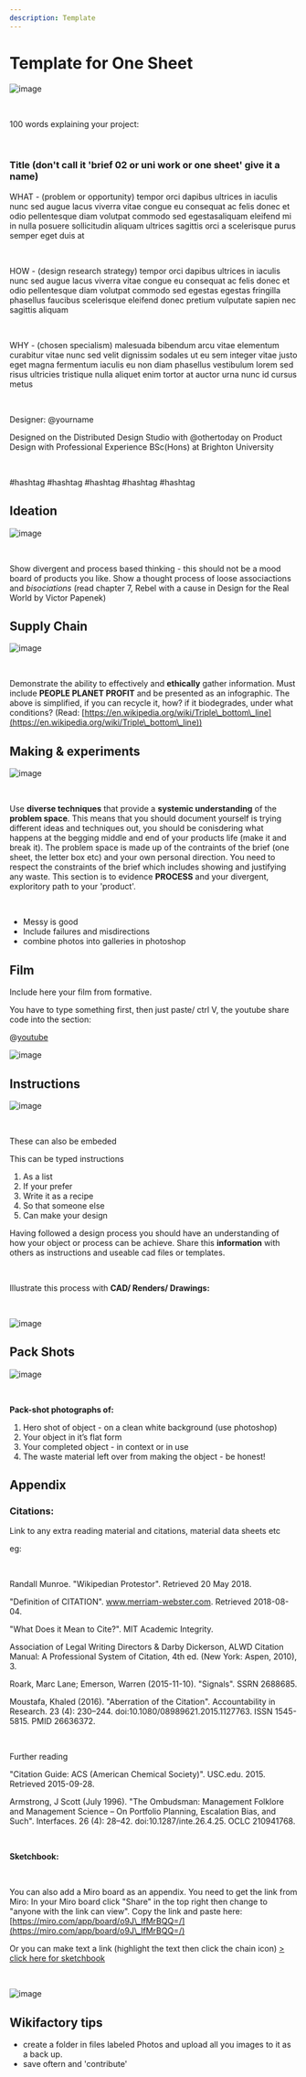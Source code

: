 ```yaml
---
description: Template
---
```


# Template for One Sheet

![image](https://wikifactory.com/files/RmlsZTo0OTAzNTI=)

​

100 words explaining your project:

​

### ​Title (don't call it 'brief 02 or uni work or one sheet' give it a name)

WHAT - (problem or opportunity) tempor orci dapibus ultrices in iaculis nunc sed augue lacus viverra vitae congue eu consequat ac felis donec et odio pellentesque diam volutpat commodo sed egestasaliquam eleifend mi in nulla posuere sollicitudin aliquam ultrices sagittis orci a scelerisque purus semper eget duis at

​

HOW - (design research strategy) tempor orci dapibus ultrices in iaculis nunc sed augue lacus viverra vitae congue eu consequat ac felis donec et odio pellentesque diam volutpat commodo sed egestas egestas fringilla phasellus faucibus scelerisque eleifend donec pretium vulputate sapien nec sagittis aliquam

​

WHY - (chosen specialism) malesuada bibendum arcu vitae elementum curabitur vitae nunc sed velit dignissim sodales ut eu sem integer vitae justo eget magna fermentum iaculis eu non diam phasellus vestibulum lorem sed risus ultricies tristique nulla aliquet enim tortor at auctor urna nunc id cursus metus

​

Designer: @yourname

Designed on the Distributed Design Studio with @othertoday on Product Design with Professional Experience BSc(Hons) at Brighton University

​

\#hashtag #hashtag #hashtag #hashtag #hashtag

## Ideation

![image](https://wikifactory.com/files/RmlsZTo0OTAzNTM=)

​

Show divergent and process based thinking - this should not be a mood board of products you like. Show a thought process of loose associactions and _bisociations_ (read chapter 7, Rebel with a cause in Design for the Real World by Victor Papenek)

## Supply Chain

![image](https://wikifactory.com/files/RmlsZTo0OTAzNTQ=)

​

Demonstrate the ability to effectively and **ethically** gather information. Must include **PEOPLE PLANET PROFIT** and be presented as an infographic. The above is simplified, if you can recycle it, how? if it biodegrades, under what conditions? (Read: [https://en.wikipedia.org/wiki/Triple\_bottom\_line](https://en.wikipedia.org/wiki/Triple\_bottom\_line))

## Making & experiments

![image](https://wikifactory.com/files/RmlsZTo0OTAzNTU=)

​

Use **diverse techniques** that provide a **systemic understanding** of the **problem space**. This means that you should document yourself is trying different ideas and techniques out, you should be conisdering what happens at the begging middle and end of your products life (make it and break it). The problem space is made up of the contraints of the brief (one sheet, the letter box etc) and your own personal direction. You need to respect the constraints of the brief which includes showing and justifying any waste. This section is to evidence **PROCESS** and your divergent, exploritory path to your 'product'.

​

* Messy is good
* Include failures and misdirections
* combine photos into galleries in photoshop

## Film

Include here your film from formative.

You have to type something first, then just paste/ ctrl V, the youtube share code into the section:

@[youtube](https://youtube.com/embed/3kP5oIbGCQ4)

![image](https://wikifactory.com/files/RmlsZTo0OTAzNTY=)

## Instructions

![image](https://wikifactory.com/files/RmlsZTo0OTAzNTg=)

​

These can also be embeded

This can be typed instructions

1. As a list
2. If your prefer
3. Write it as a recipe
4. So that someone else
5. Can make your design

Having followed a design process you should have an understanding of how your object or process can be achieve. Share this **information** with others as instructions and useable cad files or templates.

​

Illustrate this process with **CAD/ Renders/ Drawings:**

​

![image](https://wikifactory.com/files/RmlsZTo0OTAzNTk=)

## Pack Shots

![image](https://wikifactory.com/files/RmlsZTo0OTAzNTc=)

​

**Pack-shot photographs of:**

1. Hero shot of object - on a clean white background (use photoshop)
2. Your object in it’s flat form
3. Your completed object - in context or in use
4. The waste material left over from making the object - be honest!

## Appendix

### **Citations:**

Link to any extra reading material and citations, material data sheets etc

eg:

​

Randall Munroe. "Wikipedian Protestor". Retrieved 20 May 2018.

"Definition of CITATION". www.merriam-webster.com. Retrieved 2018-08-04.

"What Does it Mean to Cite?". MIT Academic Integrity.

Association of Legal Writing Directors & Darby Dickerson, ALWD Citation Manual: A Professional System of Citation, 4th ed. (New York: Aspen, 2010), 3.

Roark, Marc Lane; Emerson, Warren (2015-11-10). "Signals". SSRN 2688685.

Moustafa, Khaled (2016). "Aberration of the Citation". Accountability in Research. 23 (4): 230–244. doi:10.1080/08989621.2015.1127763. ISSN 1545-5815. PMID 26636372.

​

Further reading

"Citation Guide: ACS (American Chemical Society)". USC.edu. 2015. Retrieved 2015-09-28.

Armstrong, J Scott (July 1996). "The Ombudsman: Management Folklore and Management Science – On Portfolio Planning, Escalation Bias, and Such". Interfaces. 26 (4): 28–42. doi:10.1287/inte.26.4.25. OCLC 210941768.

​

**Sketchbook:**

​

You can also add a Miro board as an appendix. You need to get the link from Miro: In your Miro board click "Share" in the top right then change to "anyone with the link can view". Copy the link and paste here: [https://miro.com/app/board/o9J\_lfMrBQQ=/](https://miro.com/app/board/o9J\_lfMrBQQ=/)

Or you can make text a link (highlight the text then click the chain icon) [> click here for sketchbook](https://miro.com/app/board/o9J\_lfMrBQQ=/)

​

![image](https://wikifactory.com/files/RmlsZTo0OTAzNjA=)

## Wikifactory tips

* create a folder in files labeled Photos and upload all you images to it as a back up.
* save oftern and 'contribute'
